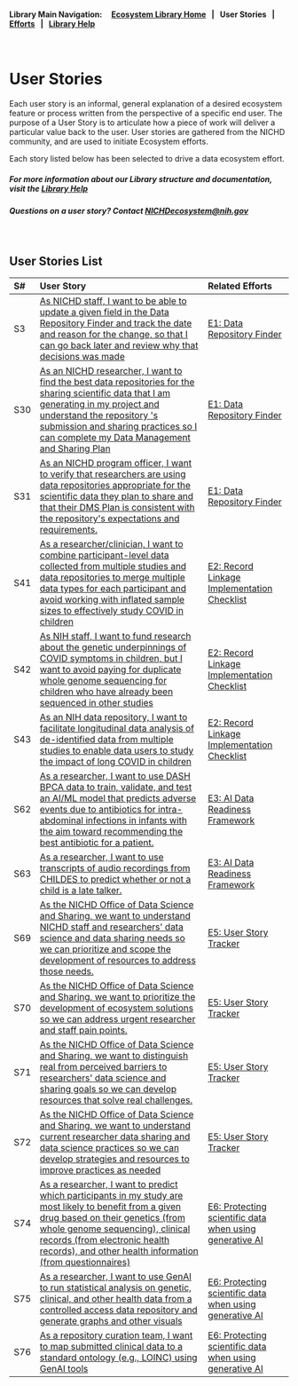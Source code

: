#### Library Main Navigation: &nbsp; &nbsp;  <b> [Ecosystem Library Home](https://github.com/NIH-NICHD-Ecosystem) </b> &nbsp; | &nbsp; User Stories &nbsp; | &nbsp; [Efforts](https://github.com/NIH-NICHD-Ecosystem/Efforts/blob/main/README.md) &nbsp; | &nbsp; [Library Help](https://github.com/NIH-NICHD-Ecosystem/LibraryHelp/blob/main/README.md)

</br>

# User Stories
Each user story is an informal, general explanation of a desired ecosystem feature or process written from the perspective of a specific end user. The purpose of a User Story is to articulate how a piece of work will deliver a particular value back to the user. User stories are gathered from the NICHD community, and are used to initiate Ecosystem efforts. 

Each story listed below has been selected to drive a data ecosystem effort. 

##### For more information about our Library structure and documentation, visit the [Library Help](https://github.com/NIH-NICHD-Ecosystem/LibraryHelp/blob/main/README.md) 
##### Questions on a user story? Contact [NICHDecosystem@nih.gov](mailto:NICHDecosystem@nih.gov?subject=Ecosystem_Library)


</br>


## User Stories List
| S# | User Story | Related Efforts
| :------------ | :-------------  | :------------- |
|S3 | [ As NICHD staff, I want to be able to update a given field in the Data Repository Finder and track the date and reason for  the change, so that I can go back later and review why that decisions was made ](https://github.com/NIH-NICHD-Ecosystem/UserStories/blob/main/stories/storyID-3.md)  | [E1: Data Repository Finder](https://github.com/NIH-NICHD-Ecosystem/E1_Data-Repository-Finder/blob/main/README.md)|
|S30 | [As an NICHD researcher, I want to find the best data repositories for the sharing scientific data that I am generating in my project and understand the repository 's submission and sharing practices so  I can complete my Data Management and Sharing Plan](https://github.com/NIH-NICHD-Ecosystem/UserStories/blob/main/stories/storyID-30.md)  | [E1: Data Repository Finder](https://github.com/NIH-NICHD-Ecosystem/E1_Data-Repository-Finder/blob/main/README.md) |
|S31 | [As an NICHD program officer, I want to verify that researchers are using data repositories appropriate for the scientific data they plan to share and that their DMS Plan is consistent with the repository's expectations and requirements.](https://github.com/NIH-NICHD-Ecosystem/UserStories/blob/main/stories/storyID-31.md)  | [E1: Data Repository Finder](https://github.com/NIH-NICHD-Ecosystem/E1_Data-Repository-Finder/blob/main/README.md) |
|S41 | [As a researcher/clinician, I want to combine participant-level data collected from multiple studies and data repositories to merge multiple data types for each participant and avoid working with inflated sample sizes to effectively study COVID in children](https://github.com/NIH-NICHD-Ecosystem/UserStories/blob/main/stories/storyID-41.md)  | [E2: Record Linkage Implementation Checklist](https://github.com/NIH-NICHD-Ecosystem/E2_Record-Linkage-Implementation-Checklist/blob/main/README.md) |  |
|S42 | [As NIH staff, I want to fund research about the genetic underpinnings of COVID symptoms in children, but I want to avoid paying for duplicate whole genome sequencing for children who have already been sequenced in other studies](https://github.com/NIH-NICHD-Ecosystem/UserStories/blob/main/stories/storyID-42.md)  | [E2: Record Linkage Implementation Checklist](https://github.com/NIH-NICHD-Ecosystem/E2_Record-Linkage-Implementation-Checklist/blob/main/README.md) |  |
|S43 | [As an NIH data repository, I want to facilitate longitudinal data analysis of de-identified data from multiple studies to enable data users to study the impact of long COVID in children](https://github.com/NIH-NICHD-Ecosystem/UserStories/blob/main/stories/storyID-43.md)  | [E2: Record Linkage Implementation Checklist](https://github.com/NIH-NICHD-Ecosystem/E2_Record-Linkage-Implementation-Checklist/blob/main/README.md) |  |
|S62 | [As a researcher, I want to use DASH BPCA data to train, validate, and test an AI/ML model that predicts adverse events due to antibiotics for intra-abdominal infections in infants with the aim toward recommending the best antibiotic for a patient.](https://github.com/NIH-NICHD-Ecosystem/UserStories/blob/main/stories/storyID-62.md)  | [E3: AI Data Readiness Framework](https://github.com/NIH-NICHD-Ecosystem/AI-Data-Readiness-Framework/blob/main/README.md) |  |
|S63 | [As a researcher, I want to use transcripts of audio recordings from CHILDES to predict whether or not a child is a late talker.](https://github.com/NIH-NICHD-Ecosystem/UserStories/blob/main/stories/storyID-63.md)  | [E3: AI Data Readiness Framework](https://github.com/NIH-NICHD-Ecosystem/AI-Data-Readiness-Framework/blob/main/README.md) |  |
|S69 | [As the NICHD Office of Data Science and Sharing, we want to understand NICHD staff and researchers' data science and data sharing needs so we can prioritize and scope the development of resources to address those needs.](https://github.com/NIH-NICHD-Ecosystem/UserStories/blob/main/stories/storyID-69.md)  | [E5: User Story Tracker](https://github.com/NIH-NICHD-Ecosystem/E5-User-Story-Tracker) |  |
|S70 | [As the NICHD Office of Data Science and Sharing, we want to prioritize the development of ecosystem solutions so we can address urgent researcher and staff pain points.](https://github.com/NIH-NICHD-Ecosystem/UserStories/blob/main/stories/storyID-70.md)  | [E5: User Story Tracker](https://github.com/NIH-NICHD-Ecosystem/E5-User-Story-Tracker) |  |
|S71 | [As the NICHD Office of Data Science and Sharing, we want to distinguish real from perceived barriers to researchers' data science and sharing goals so we can develop resources that solve real challenges.](https://github.com/NIH-NICHD-Ecosystem/UserStories/blob/main/stories/storyID-71.md)  | [E5: User Story Tracker](https://github.com/NIH-NICHD-Ecosystem/E5-User-Story-Tracker) |  |
|S72 | [As the NICHD Office of Data Science and Sharing, we want to understand current researcher data sharing and data science practices so we can develop strategies and resources to improve practices as needed](https://github.com/NIH-NICHD-Ecosystem/UserStories/blob/main/stories/storyID-72.md)  | [E5: User Story Tracker](https://github.com/NIH-NICHD-Ecosystem/E5-User-Story-Tracker) |  |
|S74 | [As a researcher, I want to predict which participants in my study are most likely to benefit from a given drug based on their genetics (from whole genome sequencing), clinical records (from electronic health records), and other health information (from questionnaires)](https://github.com/NIH-NICHD-Ecosystem/UserStories/blob/main/stories/storyID-74.md)  | [E6: Protecting scientific data when using generative AI](https://github.com/NIH-NICHD-Ecosystem/E6-Protecting-scientific-data-when-using-generative-AI/tree/main) |  |
|S75 | [As a researcher, I want to use GenAI to run statistical analysis on genetic, clinical, and other health data from a controlled access data repository and generate graphs and other visuals ](https://github.com/NIH-NICHD-Ecosystem/UserStories/blob/main/stories/storyID-75.md)  | [E6: Protecting scientific data when using generative AI](https://github.com/NIH-NICHD-Ecosystem/E6-Protecting-scientific-data-when-using-generative-AI/tree/main) |  |
|S76 | [As a repository curation team, I want to map submitted clinical data to a standard ontology (e.g., LOINC) using GenAI tools ](https://github.com/NIH-NICHD-Ecosystem/UserStories/blob/main/stories/storyID-76.md)  | [E6: Protecting scientific data when using generative AI](https://github.com/NIH-NICHD-Ecosystem/E6-Protecting-scientific-data-when-using-generative-AI/tree/main) |  |

</br>
